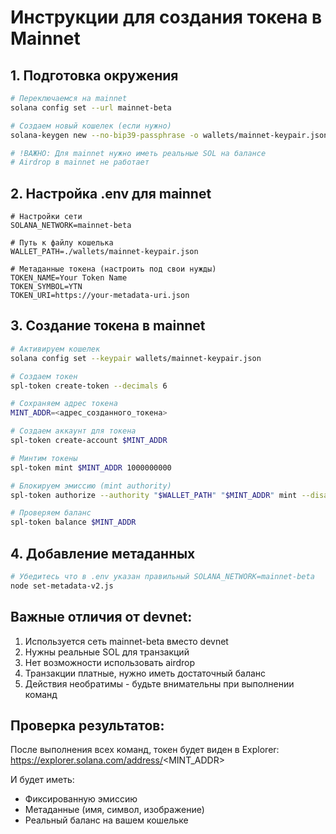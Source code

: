 # Инструкции для создания токена в Mainnet

## 1. Подготовка окружения

```bash
# Переключаемся на mainnet
solana config set --url mainnet-beta

# Создаем новый кошелек (если нужно)
solana-keygen new --no-bip39-passphrase -o wallets/mainnet-keypair.json

# !ВАЖНО: Для mainnet нужно иметь реальные SOL на балансе
# Airdrop в mainnet не работает
```

## 2. Настройка .env для mainnet

```properties
# Настройки сети
SOLANA_NETWORK=mainnet-beta

# Путь к файлу кошелька
WALLET_PATH=./wallets/mainnet-keypair.json

# Метаданные токена (настроить под свои нужды)
TOKEN_NAME=Your Token Name
TOKEN_SYMBOL=YTN
TOKEN_URI=https://your-metadata-uri.json
```

## 3. Создание токена в mainnet

```bash
# Активируем кошелек
solana config set --keypair wallets/mainnet-keypair.json

# Создаем токен
spl-token create-token --decimals 6

# Сохраняем адрес токена
MINT_ADDR=<адрес_созданного_токена>

# Создаем аккаунт для токена
spl-token create-account $MINT_ADDR

# Минтим токены
spl-token mint $MINT_ADDR 1000000000

# Блокируем эмиссию (mint authority)
spl-token authorize --authority "$WALLET_PATH" "$MINT_ADDR" mint --disable

# Проверяем баланс
spl-token balance $MINT_ADDR
```

## 4. Добавление метаданных

```bash
# Убедитесь что в .env указан правильный SOLANA_NETWORK=mainnet-beta
node set-metadata-v2.js
```

## Важные отличия от devnet:

1. Используется сеть mainnet-beta вместо devnet
2. Нужны реальные SOL для транзакций
3. Нет возможности использовать airdrop
4. Транзакции платные, нужно иметь достаточный баланс
5. Действия необратимы - будьте внимательны при выполнении команд

## Проверка результатов:

После выполнения всех команд, токен будет виден в Explorer:
https://explorer.solana.com/address/<MINT_ADDR>

И будет иметь:
- Фиксированную эмиссию
- Метаданные (имя, символ, изображение)
- Реальный баланс на вашем кошельке
